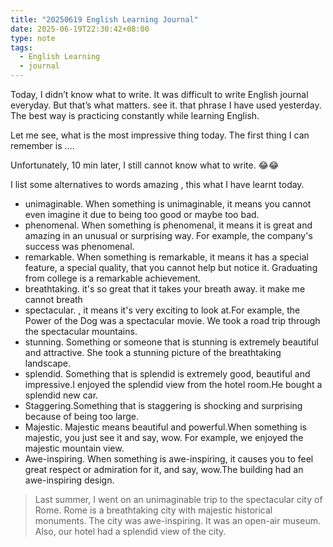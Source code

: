```yaml
---
title: "20250619 English Learning Journal"
date: 2025-06-19T22:30:42+08:00
type: note
tags: 
  - English Learning
  - journal
---
```


Today, I didn’t know what to write. It was difficult to write English journal everyday. But that’s what matters. see it. that phrase I have used yesterday. The best way is practicing constantly while learning English.

Let me see, what is the most impressive thing today. The first thing I can remember is  ….

Unfortunately, 10 min later, I still cannot know what to write.  😂😂

I list some  alternatives to words amazing , this what I have learnt today. 

- unimaginable. When something is unimaginable, it means you cannot even imagine it due to being too good or maybe too bad.
- phenomenal. When something is phenomenal, it means it is great and amazing in an unusual or surprising way. For example, the company's success was phenomenal.
- remarkable. When something is remarkable, it means it has a special feature, a special quality, that you cannot help but notice it. Graduating from college is a remarkable achievement.
- breathtaking. it's so great that it takes your breath away. it make me cannot breath
- spectacular. , it means it's very exciting to look at.For example, the Power of the Dog was a spectacular movie. We took a road trip through the spectacular mountains.
- stunning. Something or someone that is stunning is extremely beautiful and attractive. She took a stunning picture of the breathtaking landscape.
- splendid. Something that is splendid is extremely good, beautiful and impressive.I enjoyed the splendid view from the hotel room.He bought a splendid new car.
- Staggering.Something that is staggering is shocking and surprising because of being too large.
- Majestic. Majestic means beautiful and powerful.When something is majestic, you just see it and say, wow. For example, we enjoyed the majestic mountain view.
- Awe-inspiring. When something is awe-inspiring, it causes you to feel great respect or admiration for it, and say, wow.The building had an awe-inspiring design.
    
> Last summer, I went on an unimaginable trip to the spectacular city of Rome.
> Rome is a breathtaking city with majestic historical monuments.
> The city was awe-inspiring.
> It was an open-air museum.
> Also, our hotel had a splendid view of the city.
